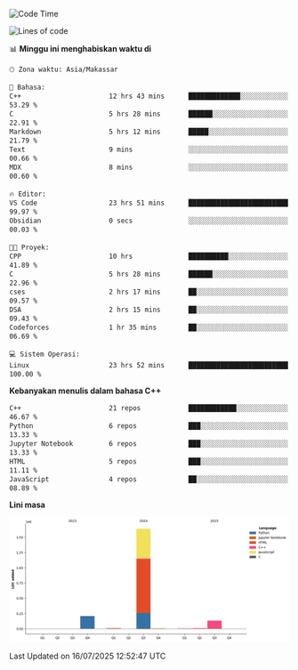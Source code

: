 <!--START_SECTION:waka-->
![Code Time](http://img.shields.io/badge/Code%20Time-346%20hrs%2029%20mins-blue)

![Lines of code](https://img.shields.io/badge/Sejak%20Hello%20World%20aku%20telah%20menulis-2.0%20million%20baris%20kode-blue)

📊 **Minggu ini menghabiskan waktu di** 

```text
🕑︎ Zona waktu: Asia/Makassar

💬 Bahasa: 
C++                      12 hrs 43 mins      █████████████░░░░░░░░░░░░   53.29 % 
C                        5 hrs 28 mins       ██████░░░░░░░░░░░░░░░░░░░   22.91 % 
Markdown                 5 hrs 12 mins       █████░░░░░░░░░░░░░░░░░░░░   21.79 % 
Text                     9 mins              ░░░░░░░░░░░░░░░░░░░░░░░░░   00.66 % 
MDX                      8 mins              ░░░░░░░░░░░░░░░░░░░░░░░░░   00.60 % 

🔥 Editor: 
VS Code                  23 hrs 51 mins      █████████████████████████   99.97 % 
Obsidian                 0 secs              ░░░░░░░░░░░░░░░░░░░░░░░░░   00.03 % 

🐱‍💻 Proyek: 
CPP                      10 hrs              ██████████░░░░░░░░░░░░░░░   41.89 % 
C                        5 hrs 28 mins       ██████░░░░░░░░░░░░░░░░░░░   22.96 % 
cses                     2 hrs 17 mins       ██░░░░░░░░░░░░░░░░░░░░░░░   09.57 % 
DSA                      2 hrs 15 mins       ██░░░░░░░░░░░░░░░░░░░░░░░   09.43 % 
Codeforces               1 hr 35 mins        ██░░░░░░░░░░░░░░░░░░░░░░░   06.69 % 

💻 Sistem Operasi: 
Linux                    23 hrs 52 mins      █████████████████████████   100.00 % 
```

**Kebanyakan menulis dalam bahasa C++** 

```text
C++                      21 repos            ████████████░░░░░░░░░░░░░   46.67 % 
Python                   6 repos             ███░░░░░░░░░░░░░░░░░░░░░░   13.33 % 
Jupyter Notebook         6 repos             ███░░░░░░░░░░░░░░░░░░░░░░   13.33 % 
HTML                     5 repos             ███░░░░░░░░░░░░░░░░░░░░░░   11.11 % 
JavaScript               4 repos             ██░░░░░░░░░░░░░░░░░░░░░░░   08.89 % 
```



**Lini masa**

![Lines of Code chart](https://raw.githubusercontent.com/yusuf601/yusuf601/main/assets/bar_graph.png)


 Last Updated on 16/07/2025 12:52:47 UTC
<!--END_SECTION:waka-->

